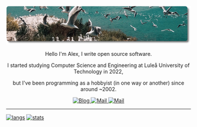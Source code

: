 ![colony of seagulls near the sea]

<p align="center">Hello I'm Alex, I write open source software.</p>
<p align="center">I started studying Computer Science and Engineering at Luleå University of Technology in 2022,</p>
<p align="center">but I've been programming as a hobbyist (in one way or another) since around ~2002.</p>

<p align="center">
    <a href="https://larus.se">
        <img alt="Blog" src="https://img.shields.io/badge/blog-red?logo=rss&style=for-the-badge&logoColor=white">
    </a>
    <a href="https://github.com/lmas/lmas/discussions">
        <img alt="Mail" src="https://img.shields.io/badge/comment-green?logo=github&style=for-the-badge&logoColor=white">
    </a>
    <a href="mailto:hello@larus.se">
        <img alt="Mail" src="https://img.shields.io/badge/mail-blue?logo=protonmail&style=for-the-badge&logoColor=white">
    </a>
</p>

---

[![langs]](https://github.com/anuraghazra/github-readme-stats)
[![stats]](https://github.com/DenverCoder1/github-readme-streak-stats)



[colony of seagulls near the sea]: seagulls.png
[langs]: https://github-readme-stats.vercel.app/api/top-langs?username=lmas&layout=compact&hide_border=true&title_color=151515&card_width=300
[stats]: https://github-readme-streak-stats.herokuapp.com/?user=lmas&hide_border=true
